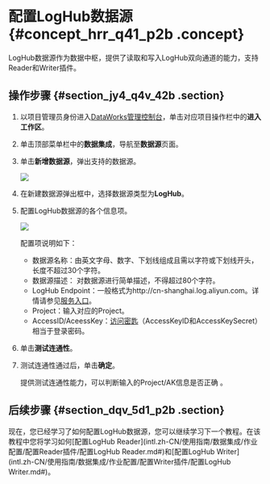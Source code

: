 # 配置LogHub数据源 {#concept_hrr_q41_p2b .concept}

LogHub数据源作为数据中枢，提供了读取和写入LogHub双向通道的能力，支持Reader和Writer插件。

## 操作步骤 {#section_jy4_q4v_42b .section}

1.  以项目管理员身份进入[DataWorks管理控制台](https://workbench.data.aliyun.com/console)，单击对应项目操作栏中的**进入工作区**。
2.  单击顶部菜单栏中的**数据集成**，导航至**数据源**页面。
3.  单击**新增数据源**，弹出支持的数据源。

    ![](http://static-aliyun-doc.oss-cn-hangzhou.aliyuncs.com/assets/img/16203/15367207767540_zh-CN.png)

4.  在新建数据源弹出框中，选择数据源类型为**LogHub**。
5.  配置LogHub数据源的各个信息项。

    ![](http://static-aliyun-doc.oss-cn-hangzhou.aliyuncs.com/assets/img/16203/15367207767541_zh-CN.png)

    配置项说明如下：

    -   数据源名称：由英文字母、数字、下划线组成且需以字符或下划线开头，长度不超过30个字符。
    -   数据源描述： 对数据源进行简单描述，不得超过80个字符。
    -   LogHub Endpoint：一般格式为http://cn-shanghai.log.aliyun.com。详情请参见[服务入口](https://www.alibabacloud.com/help/doc-detail/29008.htm)。
    -   Project：输入对应的Project。
    -   AccessID/AceessKey：[访问密匙](https://www.alibabacloud.com/help/doc-detail/53045.htm)（AccessKeyID和AccessKeySecret）相当于登录密码。
6.  单击**测试连通性**。
7.  测试连通性通过后，单击**确定**。

    提供测试连通性能力，可以判断输入的Project/AK信息是否正确 。


## 后续步骤 {#section_dqv_5d1_p2b .section}

现在，您已经学习了如何配置LogHub数据源，您可以继续学习下一个教程。在该教程中您将学习如何[配置LogHub Reader](intl.zh-CN/使用指南/数据集成/作业配置/配置Reader插件/配置LogHub Reader.md#)和[配置LogHub Writer](intl.zh-CN/使用指南/数据集成/作业配置/配置Writer插件/配置LogHub Writer.md#)。


